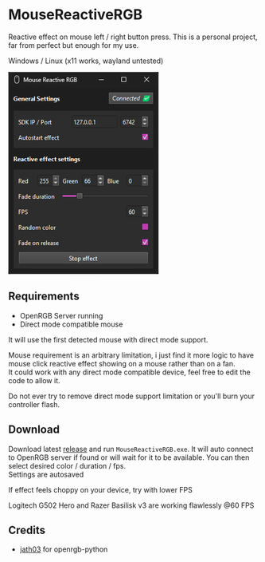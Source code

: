 # MouseReactiveRGB

Reactive effect on mouse left / right button press.
This is a personal project, far from perfect but enough for my use.

Windows / Linux (x11 works, wayland untested)

![image](assets/screenshot.png)

## Requirements

- OpenRGB Server running
- Direct mode compatible mouse

It will use the first detected mouse with direct mode support.

Mouse requirement is an arbitrary limitation, i just find it more logic to have mouse click reactive effect showing on a mouse rather than on a fan.  
It could work with any direct mode compatible device, feel free to edit the code to allow it.

Do not ever try to remove direct mode support limitation or you'll burn your controller flash.

## Download

Download latest [release](https://github.com/Odizinne/MouseReactiveRGB/releases/latest) and run `MouseReactiveRGB.exe`. It will auto connect to OpenRGB server if found or will wait for it to be available.
You can then select desired color / duration / fps.  
Settings are autosaved

If effect feels choppy on your device, try with lower FPS

Logitech G502 Hero and Razer Basilisk v3 are working flawlessly @60 FPS

## Credits

- [jath03](https://github.com/jath03/openrgb-python) for openrgb-python
